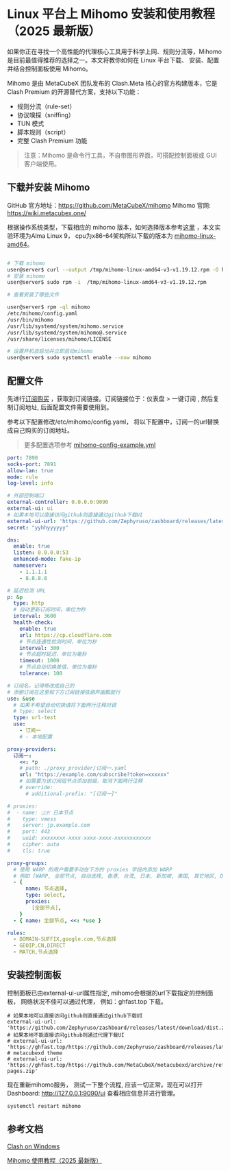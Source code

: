 # Linux 平台上 Mihomo 安装和使用教程（2025 最新版）

如果你正在寻找一个高性能的代理核心工具用于科学上网、规则分流等，Mihomo 是目前最值得推荐的选择之一。本文将教你如何在 Linux 平台下载、 安装、配置并结合控制面板使用 Mihomo。

Mihomo 是由 MetaCubeX 团队发布的 Clash.Meta 核心的官方构建版本，它是 Clash Premium 的开源替代方案，支持以下功能：

- 规则分流（rule-set）
- 协议嗅探（sniffing）
- TUN 模式
- 脚本规则（script）
- 完整 Clash Premium 功能

> 注意：Mihomo 是命令行工具，不自带图形界面，可搭配控制面板或 GUI 客户端使用。

## 下载并安装 Mihomo

GitHub 官方地址：<https://github.com/MetaCubeX/mihomo>
Mihomo 官网: <https://wiki.metacubex.one/> 

根据操作系统类型，下载相应的 mihomo 版本，如何选择版本参考[这里](https://wiki.metacubex.one/startup/faq/#_2) ，本文实验环境为Alma Linux 9， cpu为x86-64架构所以下载的版本为 [mihomo-linux-amd64](https://github.com/MetaCubeX/mihomo/releases/download/v1.19.12/mihomo-linux-amd64-v3-v1.19.12.rpm)。

```bash

# 下载 mihomo
user@server$ curl --output /tmp/mihomo-linux-amd64-v3-v1.19.12.rpm -O https://github.com/MetaCubeX/mihomo/releases/download/v1.19.12/mihomo-linux-amd64-v3-v1.19.12.rpm
# 安装 mihomo
user@server$ sudo rpm -i  /tmp/mihomo-linux-amd64-v3-v1.19.12.rpm

# 查看安装了哪些文件

user@server$ rpm -ql mihomo
/etc/mihomo/config.yaml
/usr/bin/mihomo
/usr/lib/systemd/system/mihomo.service
/usr/lib/systemd/system/mihomo@.service
/usr/share/licenses/mihomo/LICENSE

# 设置开机自启动并立即启动mihomo
user@server$ sudo systemctl enable --now mihomo

```

## 配置文件

先进行[订阅购买]() ，获取到订阅链接。订阅链接位于：仪表盘 > 一键订阅 , 然后复制订阅地址, 后面配置文件需要使用到。

参考以下配置修改/etc/mihomo/config.yaml， 将以下配置中，订阅一的url替换成自己购买的订阅地址。

>  更多配置选项参考 [mihomo-config-example.yml](mihomo-config-example.yml)

```yaml
port: 7890
socks-port: 7891
allow-lan: true
mode: rule
log-level: info

# 外部控制端口
external-controller: 0.0.0.0:9090
external-ui: ui
# 如果本地可以直接访问github则直接通过github下载UI
external-ui-url: 'https://github.com/Zephyruso/zashboard/releases/latest/download/dist.zip'
secret: "yyhhyyyyyy"

dns:
  enable: true
  listen: 0.0.0.0:53
  enhanced-mode: fake-ip
  nameserver:
    - 1.1.1.1
    - 8.8.8.8

# 延迟检测 URL
p: &p
  type: http
  # 自动更新订阅时间，单位为秒
  interval: 3600
  health-check:
    enable: true
    url: https://cp.cloudflare.com
    # 节点连通性检测时间，单位为秒
    interval: 300
    # 节点超时延迟，单位为毫秒
    timeout: 1000
    # 节点自动切换差值，单位为毫秒
    tolerance: 100

# 订阅名，记得修改成自己的
# 添删订阅在这里和下方订阅链接依葫芦画瓢就行
use: &use
  # 如果不希望自动切换请将下面两行注释对调
  # type: select
  type: url-test
  use:
    - 订阅一
    # - 本地配置

proxy-providers:
  订阅一:
    <<: *p
    # path: ./proxy_provider/订阅一.yaml
    url: "https://example.com/subscribe?token=xxxxxx"
    # 如需要为该订阅组节点添加前缀，取消下面两行注释
    # override:
      # additional-prefix: "[订阅一]"

# proxies:
#  - name: 🇯🇵 日本节点
#    type: vmess
#    server: jp.example.com
#    port: 443
#    uuid: xxxxxxxx-xxxx-xxxx-xxxx-xxxxxxxxxxxx
#    cipher: auto
#    tls: true

proxy-groups:
  # 使用 WARP 的用户需要手动在下方的 proxies 字段内添加 WARP
  # 例如 [WARP, 全部节点, 自动选择, 香港, 台湾, 日本, 新加坡, 美国, 其它地区, DIRECT],
  - {
      name: 节点选择,
      type: select,
      proxies:
        [全部节点],
    }
  - { name: 全部节点, <<: *use }

rules:
  - DOMAIN-SUFFIX,google.com,节点选择
  - GEOIP,CN,DIRECT
  - MATCH,节点选择
```

## 安装控制面板

控制面板已由external-ui-url属性指定, mihomo会根据的url下载指定的控制面板， 网络状况不佳可以通过代理， 例如：ghfast.top 下载。

```code
# 如果本地可以直接访问github则直接通过github下载UI
external-ui-url: 'https://github.com/Zephyruso/zashboard/releases/latest/download/dist.zip'
# 如果本地不能直接访问github则通过代理下载UI
# external-ui-url: 'https://ghfast.top/https://github.com/Zephyruso/zashboard/releases/latest/download/dist.zip'
# metacubexd theme
# external-ui-url: 'https://ghfast.top/https://github.com/MetaCubeX/metacubexd/archive/refs/heads/gh-pages.zip'
```

现在重新mihomo服务， 测试一下整个流程, 应该一切正常。现在可以打开 Dashboard: <http://127.0.0.1:9090/ui> 查看相应信息并进行管理。

```bash
systemctl restart mihomo
```

## 参考文档

[Clash on Windows](https://senzyo.net/2023-7/)

[Mihomo 使用教程（2025 最新版）](https://www.clash.la/archives/976/)


